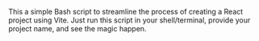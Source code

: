 This a simple Bash script to streamline the process of creating a React project using Vite. Just run this script in your shell/terminal, provide your project name, and see the magic happen.